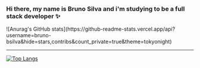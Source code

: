 ### Hi there, my name is Bruno Silva and i'm studying to be a full stack developer ✨
<div>
![Anurag's GitHub stats](https://github-readme-stats.vercel.app/api?username=bruno-bsilva&hide=stars,contribs&count_private=true&theme=tokyonight)
<br><hr>

[![Top Langs](https://github-readme-stats.vercel.app/api/top-langs/?username=bruno-bsilva)](https://github.com/bruno-bsilva)
</div>
